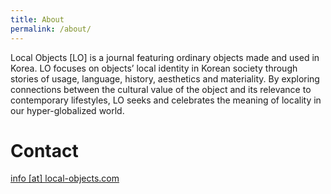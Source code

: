 ```yaml
---
title: About
permalink: /about/
---
```


Local Objects [LO] is a journal featuring ordinary objects made and used in Korea. LO focuses on objects’ local identity in Korean society through stories of usage, language, history, aesthetics and materiality. By exploring connections between the cultural value of the object and its relevance to contemporary lifestyles, LO seeks and celebrates the meaning of locality in our hyper-globalized world.

# Contact 
[info [at] local-objects.com](mailto:info@local-objects.com)





